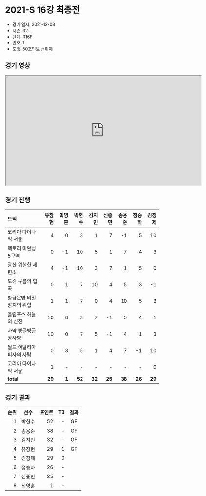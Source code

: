 # 2021-S 16강 최종전

- 경기 일시: 2021-12-08
- 시즌: 32
- 단계: R16F
- 번호: 1
- 포맷: 50포인트 선취제





## 경기 영상
<iframe width="640" height="360" allow="fullscreen;"
src="https://www.youtube.com/embed/8KDPkB5JxvQ">
</iframe>

## 경기 진행

| 트랙 | 유창현 | 최영훈 | 박현수 | 김지민 | 신종민 | 송용준 | 정승하 | 김정제 |
|:---|---:|---:|---:|---:|---:|---:|---:|---:|
| 코리아 다이나믹 서울 | 4 | 0 | 3 | 1 | 7 | -1 | 5 | 10 |
| 팩토리 미완성 5구역 | 0 | -1 | 10 | 5 | 1 | 7 | 4 | 3 |
| 광산 위험한 제련소 | 4 | -1 | 10 | 3 | 7 | 1 | 5 | 0 |
| 도검 구름의 협곡 | 0 | 1 | 7 | 10 | 4 | 5 | 3 | -1 |
| 황금문명 비밀장치의 위협 | 1 | -1 | 7 | 0 | 4 | 10 | 5 | 3 |
| 올림포스 하늘의 신전 | 10 | 0 | 3 | 7 | -1 | 5 | 4 | 1 |
| 사막 빙글빙글 공사장 | 10 | 0 | 7 | 5 | -1 | 4 | 1 | 3 |
| 월드 이탈리아 피사의 사탑 | 0 | 3 | 5 | 1 | 4 | 7 | -1 | 10 |
| 코리아 다이나믹 서울 | 1 | - | - | - | - | - | - | 0 |
| __total__ | __29__ | __1__ | __52__ | __32__ | __25__ | __38__ | __26__ | __29__ |




## 경기 결과

| 순위 | 선수 | 포인트 | TB | 결과 |
|---:|:---:|---:|---:|:---:|
| 1 | 박현수 | 52 | - | GF |
| 2 | 송용준 | 38 | - | GF |
| 3 | 김지민 | 32 | - | GF |
| 4 | 유창현 | 29 | 1 | GF |
| 5 | 김정제 | 29 | 0 |  |
| 6 | 정승하 | 26 | - |  |
| 7 | 신종민 | 25 | - |  |
| 8 | 최영훈 | 1 | - |  |

